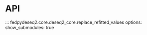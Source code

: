 # API

::: fedpydeseq2.core.deseq2_core.replace_refitted_values
    options:
        show_submodules: true
